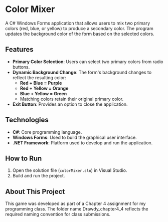 # Color Mixer
A C# Windows Forms application that allows users to mix two primary colors (red, blue, or yellow) to produce a secondary color. 
The program updates the background color of the form based on the selected colors.

## Features
- **Primary Color Selection**: Users can select two primary colors from radio buttons.
- **Dynamic Background Change**: The form's background changes to reflect the resulting color:
  - **Red + Blue = Purple**
  - **Red + Yellow = Orange**
  - **Blue + Yellow = Green**
  - Matching colors retain their original primary color.
- **Exit Button**: Provides an option to close the application.

## Technologies
- **C#**: Core programming language.
- **Windows Forms**: Used to build the graphical user interface.
- **.NET Framework**: Platform used to develop and run the application.

## How to Run
1. Open the solution file (`colorMixer.sln`) in Visual Studio.
2. Build and run the project.

## About This Project
This game was developed as part of a Chapter 4 assignment for my programming class. 
The folder name Drawdy_chapter4_4 reflects the required naming convention for class submissions.